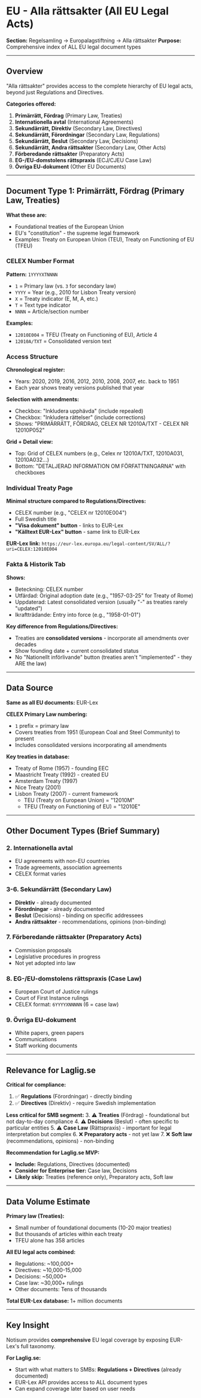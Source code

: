 # EU - Alla rättsakter (All EU Legal Acts)

**Section:** Regelsamling → Europalagstiftning → Alla rättsakter
**Purpose:** Comprehensive index of ALL EU legal document types

---

## Overview

"Alla rättsakter" provides access to the complete hierarchy of EU legal acts, beyond just Regulations and Directives.

**Categories offered:**

1. **Primärrätt, Fördrag** (Primary Law, Treaties)
2. **Internationella avtal** (International Agreements)
3. **Sekundärrätt, Direktiv** (Secondary Law, Directives)
4. **Sekundärrätt, Förordningar** (Secondary Law, Regulations)
5. **Sekundärrätt, Beslut** (Secondary Law, Decisions)
6. **Sekundärrätt, Andra rättsakter** (Secondary Law, Other Acts)
7. **Förberedande rättsakter** (Preparatory Acts)
8. **EG-/EU-domstolens rättspraxis** (ECJ/CJEU Case Law)
9. **Övriga EU-dokument** (Other EU Documents)

---

## Document Type 1: Primärrätt, Fördrag (Primary Law, Treaties)

**What these are:**
- Foundational treaties of the European Union
- EU's "constitution" - the supreme legal framework
- Examples: Treaty on European Union (TEU), Treaty on Functioning of EU (TFEU)

### CELEX Number Format

**Pattern:** `1YYYYXTNNNN`
- `1` = Primary law (vs. `3` for secondary law)
- `YYYY` = Year (e.g., 2010 for Lisbon Treaty version)
- `X` = Treaty indicator (E, M, A, etc.)
- `T` = Text type indicator
- `NNNN` = Article/section number

**Examples:**
- `12010E004` = TFEU (Treaty on Functioning of EU), Article 4
- `12010A/TXT` = Consolidated version text

### Access Structure

**Chronological register:**
- Years: 2020, 2019, 2016, 2012, 2010, 2008, 2007, etc. back to 1951
- Each year shows treaty versions published that year

**Selection with amendments:**
- Checkbox: "Inkludera upphävda" (include repealed)
- Checkbox: "Inkludera rättelser" (include corrections)
- Shows: "PRIMÄRRÄTT, FÖRDRAG, CELEX NR 12010A/TXT - CELEX NR 12010P052"

**Grid + Detail view:**
- Top: Grid of CELEX numbers (e.g., Celex nr 12010A/TXT, 12010A031, 12010A032...)
- Bottom: "DETALJERAD INFORMATION OM FÖRFATTNINGARNA" with checkboxes

### Individual Treaty Page

**Minimal structure compared to Regulations/Directives:**
- CELEX number (e.g., "CELEX nr 12010E004")
- Full Swedish title
- **"Visa dokument" button** - links to EUR-Lex
- **"Källtext EUR-Lex" button** - same link to EUR-Lex

**EUR-Lex link:**
`https://eur-lex.europa.eu/legal-content/SV/ALL/?uri=CELEX:12010E004`

### Fakta & Historik Tab

**Shows:**
- Beteckning: CELEX number
- Utfärdad: Original adoption date (e.g., "1957-03-25" for Treaty of Rome)
- Uppdaterad: Latest consolidated version (usually "-" as treaties rarely "updated")
- Ikraftträdande: Entry into force (e.g., "1958-01-01")

**Key difference from Regulations/Directives:**
- Treaties are **consolidated versions** - incorporate all amendments over decades
- Show founding date + current consolidated status
- No "Nationellt införlivande" button (treaties aren't "implemented" - they ARE the law)

---

## Data Source

**Same as all EU documents:** EUR-Lex

**CELEX Primary Law numbering:**
- `1` prefix = primary law
- Covers treaties from 1951 (European Coal and Steel Community) to present
- Includes consolidated versions incorporating all amendments

**Key treaties in database:**
- Treaty of Rome (1957) - founding EEC
- Maastricht Treaty (1992) - created EU
- Amsterdam Treaty (1997)
- Nice Treaty (2001)
- Lisbon Treaty (2007) - current framework
  - TEU (Treaty on European Union) = "12010M"
  - TFEU (Treaty on Functioning of EU) = "12010E"

---

## Other Document Types (Brief Summary)

### 2. Internationella avtal
- EU agreements with non-EU countries
- Trade agreements, association agreements
- CELEX format varies

### 3-6. Sekundärrätt (Secondary Law)
- **Direktiv** - already documented
- **Förordningar** - already documented
- **Beslut** (Decisions) - binding on specific addressees
- **Andra rättsakter** - recommendations, opinions (non-binding)

### 7. Förberedande rättsakter (Preparatory Acts)
- Commission proposals
- Legislative procedures in progress
- Not yet adopted into law

### 8. EG-/EU-domstolens rättspraxis (Case Law)
- European Court of Justice rulings
- Court of First Instance rulings
- CELEX format: `6YYYYXNNNNN` (6 = case law)

### 9. Övriga EU-dokument
- White papers, green papers
- Communications
- Staff working documents

---

## Relevance for Laglig.se

**Critical for compliance:**
1. ✅ **Regulations** (Förordningar) - directly binding
2. ✅ **Directives** (Direktiv) - require Swedish implementation

**Less critical for SMB segment:**
3. ⚠️ **Treaties** (Fördrag) - foundational but not day-to-day compliance
4. ⚠️ **Decisions** (Beslut) - often specific to particular entities
5. ⚠️ **Case Law** (Rättspraxis) - important for legal interpretation but complex
6. ❌ **Preparatory acts** - not yet law
7. ❌ **Soft law** (recommendations, opinions) - non-binding

**Recommendation for Laglig.se MVP:**
- **Include:** Regulations, Directives (documented)
- **Consider for Enterprise tier:** Case law, Decisions
- **Likely skip:** Treaties (reference only), Preparatory acts, Soft law

---

## Data Volume Estimate

**Primary law (Treaties):**
- Small number of foundational documents (10-20 major treaties)
- But thousands of articles within each treaty
- TFEU alone has 358 articles

**All EU legal acts combined:**
- Regulations: ~100,000+
- Directives: ~10,000-15,000
- Decisions: ~50,000+
- Case law: ~30,000+ rulings
- Other documents: Tens of thousands

**Total EUR-Lex database:** 1+ million documents

---

## Key Insight

Notisum provides **comprehensive** EU legal coverage by exposing EUR-Lex's full taxonomy.

**For Laglig.se:**
- Start with what matters to SMBs: **Regulations + Directives** (already documented)
- EUR-Lex API provides access to ALL document types
- Can expand coverage later based on user needs
